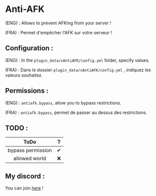 # Anti-AFK
  
<p>(ENG) : Allows to prevent AFKing from your server ! </p>  
<p>(FRA) : Permet d'empêcher l'AFK sur votre serveur ! </p>  

## Configuration :

(ENG) : In the `plugin_data/vAntiAFK/config.yml` folder, specify values.

(FRA) : Dans le dossier `plugin_data/vAntiAFK/config.yml` , indiquez les valeurs souhaitez.  

## Permissions :

(ENG) : `antiafk.bypass`, allow you to bypass restrictions.

(FRA) : `antiafk.bypass`, permet de passer au dessus des restrictions.

## TODO :

| ToDo | ❔ |
| :----: | :----: |
| bypass permission | ✔ |
| allowed world | ❌ |

## My discord :

You can join <a href="https://discord.gg/NkZu7DNKEn">here</a> !
